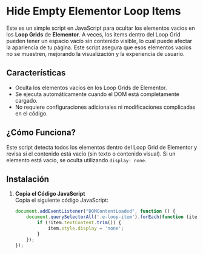 # Hide Empty Elementor Loop Items

Este es un simple script en JavaScript para ocultar los elementos vacíos en los **Loop Grids** de **Elementor**. A veces, los items dentro del Loop Grid pueden tener un espacio vacío sin contenido visible, lo cual puede afectar la apariencia de tu página. Este script asegura que esos elementos vacíos no se muestren, mejorando la visualización y la experiencia de usuario.

## Características

- Oculta los elementos vacíos en los Loop Grids de Elementor.
- Se ejecuta automáticamente cuando el DOM está completamente cargado.
- No requiere configuraciones adicionales ni modificaciones complicadas en el código.

## ¿Cómo Funciona?

Este script detecta todos los elementos dentro del Loop Grid de Elementor y revisa si el contenido está vacío (sin texto o contenido visual). Si un elemento está vacío, se oculta utilizando `display: none`.

## Instalación

1. **Copia el Código JavaScript**  
   Copia el siguiente código JavaScript:

   ```javascript
   document.addEventListener("DOMContentLoaded", function () {
       document.querySelectorAll('.e-loop-item').forEach(function (item) {
           if (!item.textContent.trim()) {
               item.style.display = 'none';
           }
       });
   });

